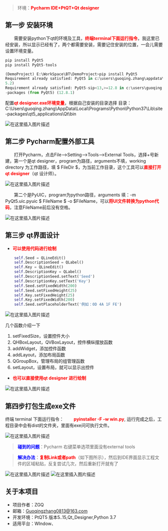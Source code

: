 >环境：<font color=red>**Pycharm IDE+PtQT+Qt designer**</font>

## 第一步 安装环境

&emsp;&emsp;需要安装python下qt的环境及工具，<font color=red>**终端terminal下面运行指令**</font>，我这里已经安装，所以显示已经有了，两个都需要安装，需要记住安装的位置，一会儿需要设置环境变量。
```python
pip install PyQt5
pip install PyQt5-tools
```

```python
(DemoProject) E:\WorkSpace\BT\DemoProject>pip install PyQt5
Requirement already satisfied: PyQt5 in c:\users\guoqing.zhang\appdata\local\programs\python\python37\lib\site-packages (5.1
5.2)
Requirement already satisfied: PyQt5-sip<13,>=12.8 in c:\users\guoqing.zhang\appdata\local\programs\python\python37\lib\site
-packages (from PyQt5) (12.8.1)

```


配置<font color=red>**qt designer.exe环境变量**</font>，根据自己安装的目录选择
目录：C:\Users\guoqing.zhang\AppData\Local\Programs\Python\Python37\Lib\site-packages\qt5_applications\Qt\bin   
	
![在这里插入图片描述](https://img-blog.csdnimg.cn/20210308160043879.jpg?x-oss-process=image/watermark,type_ZmFuZ3poZW5naGVpdGk,shadow_10,text_aHR0cHM6Ly9ibG9nLmNzZG4ubmV0L3FxXzM0NDMwMzcx,size_16,color_FFFFFF,t_70#pic_center)

## 第二步 Pycharm配置外部工具	
	
&emsp;&emsp;打开Pycharm，点击File-->Setting-->Tools-->External Tools，选择+号新建，第一个是qt designer，program为路径，arguments不填，working directory 为工作路径，填 $ FileDir $，为当前工作目录，这个工具可以<font color=red>**直接打开qt designer**</font>（qt 设计师）。
	
![在这里插入图片描述](https://img-blog.csdnimg.cn/202103081601196.png?x-oss-process=image/watermark,type_ZmFuZ3poZW5naGVpdGk,shadow_10,text_aHR0cHM6Ly9ibG9nLmNzZG4ubmV0L3FxXzM0NDMwMzcx,size_16,color_FFFFFF,t_70#pic_center)

&emsp;&emsp;第二个是PyUIC，program为python路径，arguments 填：-m PyQt5.uic.pyuic $ FileName $ -o $FileName，可以<font color=red>**将UI文件转换为python代码**</font>，注意FileName前后没有空格。

![在这里插入图片描述](https://img-blog.csdnimg.cn/20210308160128305.jpg?x-oss-process=image/watermark,type_ZmFuZ3poZW5naGVpdGk,shadow_10,text_aHR0cHM6Ly9ibG9nLmNzZG4ubmV0L3FxXzM0NDMwMzcx,size_16,color_FFFFFF,t_70#pic_center)

## 第三步 qt界面设计

+ <font color=red>**可以使用代码进行绘制**</font>

```python
    self.Seed = QLineEdit()
    self.DescriptionSeed = QLabel()
    self.Key = QLineEdit()
    self.DescriptionKey = QLabel()
    self.DescriptionSeed.setText('Seed')
    self.DescriptionKey.setText('Key')
    self.Seed.setFixedWidth(200)
    self.Seed.setFixedHeight(25)
    self.Key.setFixedHeight(25)
    self.Key.setFixedWidth(200)
    self.Seed.setPlaceholderText('例如：0D 4A 1F FE')
```


![在这里插入图片描述](https://img-blog.csdnimg.cn/20210308162942549.jpg?x-oss-process=image/watermark,type_ZmFuZ3poZW5naGVpdGk,shadow_10,text_aHR0cHM6Ly9ibG9nLmNzZG4ubmV0L3FxXzM0NDMwMzcx,size_16,color_FFFFFF,t_70#pic_center)

几个函数介绍一下
1. setFixedSize，设置控件大小
2. QHBoxLayout，QVBoxLayout，控件横纵摆放函数
3. addWidget，添加控件函数
4. addLayout，添加布局函数
5. QGroupBox，管理布局的组管理函数
6. setLayout，设置布局，就可以显示出控件

+ <font color=red>**也可以直接使用qt designer 进行绘制**</font>

![在这里插入图片描述](https://img-blog.csdnimg.cn/20210308162934370.jpg?x-oss-process=image/watermark,type_ZmFuZ3poZW5naGVpdGk,shadow_10,text_aHR0cHM6Ly9ibG9nLmNzZG4ubmV0L3FxXzM0NDMwMzcx,size_16,color_FFFFFF,t_70#pic_center)


## 第四步打包生成exe文件

终端 terminal 下面运行指令：
&emsp;&emsp;<font color=red>**pyinstaller -F -w win.py**</font>, 
运行完成之后，工程目录中会有dist的文件夹，里面有exe问可执行文件。

![在这里插入图片描述](https://img-blog.csdnimg.cn/20210308162146826.png?x-oss-process=image/watermark,type_ZmFuZ3poZW5naGVpdGk,shadow_10,text_aHR0cHM6Ly9ibG9nLmNzZG4ubmV0L3FxXzM0NDMwMzcx,size_16,color_FFFFFF,t_70#pic_center)

><font color=blue>**碰到的问题**</font>：Pycharm  右键菜单选项里面没有external tools

><font color=blue>**解决办法**</font>：<font color=red>**复制Link或者path**</font>（如下图所示），然后到IDE界面显示工程文件的区域粘贴，反复尝试几次，然后重新打开就有了
>
![在这里插入图片描述](https://img-blog.csdnimg.cn/20210308162023129.jpg?x-oss-process=image/watermark,type_ZmFuZ3poZW5naGVpdGk,shadow_10,text_aHR0cHM6Ly9ibG9nLmNzZG4ubmV0L3FxXzM0NDMwMzcx,size_16,color_FFFFFF,t_70#pic_center)
![在这里插入图片描述](https://img-blog.csdnimg.cn/20210308162043846.jpg?x-oss-process=image/watermark,type_ZmFuZ3poZW5naGVpdGk,shadow_10,text_aHR0cHM6Ly9ibG9nLmNzZG4ubmV0L3FxXzM0NDMwMzcx,size_16,color_FFFFFF,t_70#pic_center)

## 关于本项目
+ 项目作者：ZGQ
+ 邮箱：Guoqingzhang0813@163.com
+ 开发环境：PtQT5 版本5..15,Qt_Designer,Python 3.7
+ 适用平台：WIndow、

